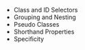 * Class and ID Selectors
* Grouping and Nesting
* Pseudo Classes
* Shorthand Properties
* Specificity
